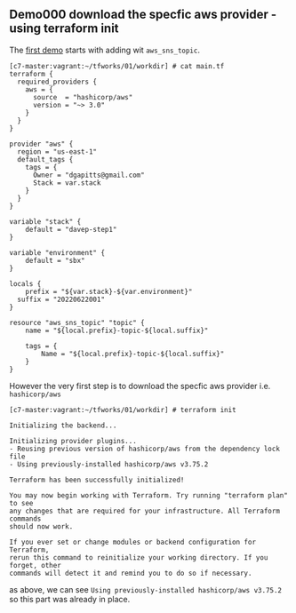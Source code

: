 ## Demo000 download the specfic aws provider - using terraform init

The [first demo](https://gitlab.com/mvandongen/tfworks/-/tree/main/01) starts with adding wit `aws_sns_topic`.


```
[c7-master:vagrant:~/tfworks/01/workdir] # cat main.tf
terraform {
  required_providers {
    aws = {
      source  = "hashicorp/aws"
      version = "~> 3.0"
    }
  }
}

provider "aws" {
  region = "us-east-1"
  default_tags {
    tags = {
      Owner = "dgapitts@gmail.com"
      Stack = var.stack
    }
  }
}

variable "stack" {
	default = "davep-step1"
}

variable "environment" {
	default = "sbx"
}

locals {
	prefix = "${var.stack}-${var.environment}"
  suffix = "20220622001"
}

resource "aws_sns_topic" "topic" {
	name = "${local.prefix}-topic-${local.suffix}"

	tags = {
		Name = "${local.prefix}-topic-${local.suffix}"
	}
}
```


However the very first step is to download the specfic aws provider i.e. `hashicorp/aws`

```
[c7-master:vagrant:~/tfworks/01/workdir] # terraform init

Initializing the backend...

Initializing provider plugins...
- Reusing previous version of hashicorp/aws from the dependency lock file
- Using previously-installed hashicorp/aws v3.75.2

Terraform has been successfully initialized!

You may now begin working with Terraform. Try running "terraform plan" to see
any changes that are required for your infrastructure. All Terraform commands
should now work.

If you ever set or change modules or backend configuration for Terraform,
rerun this command to reinitialize your working directory. If you forget, other
commands will detect it and remind you to do so if necessary.
```

as above, we can see `Using previously-installed hashicorp/aws v3.75.2` so this part was already in place.